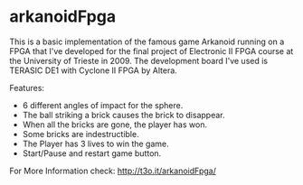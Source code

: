 # arkanoidFpga
This is a basic implementation of the famous game Arkanoid running on a FPGA that I've developed for the final project of Electronic II FPGA course at the University of Trieste in 2009.
The development board I've used is TERASIC DE1 with Cyclone II FPGA by Altera.

Features:
- 6 different angles of impact for the sphere.
- The ball striking a brick causes the brick to disappear.
- When all the bricks are gone, the player has won.
- Some bricks are indestructible.
- The Player has 3 lives to win the game.
- Start/Pause and restart game button.

For More Information check: http://t3o.it/arkanoidFpga/
